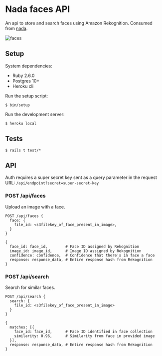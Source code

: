 # Nada faces API

An api to store and search faces using Amazon Rekognition. Consumed from
[nada](https://github.com/sighmin/nada).

<img src="https://media1.giphy.com/media/l4FGDDdbkaN9O3uCI/giphy.gif"
alt="faces"/>

## Setup

System dependencies:

- Ruby 2.6.0
- Postgres 10+
- Heroku cli

Run the setup script:

```
$ bin/setup
```

Run the development server:

```
$ heroku local
```

## Tests

```
$ rails t test/*
```

## API

Auth requires a super secret key sent as a query parameter in the request
URL: `/api/endpoint?secret=super-secret-key`

### POST /api/faces

Upload an image with a face.

```
POST /api/faces {
  face: {
    file_id: <s3filekey_of_face_present_in_image>,
  }
}

{
  face_id: face_id,        # Face ID assigned by Rekognition
  image_id: image_id,      # Image ID assigned by Rekognition
  confidence: confidence,  # Confidence that there's in face a face
  response: response_data, # Entire response hash from Rekognition
}
```

### POST /api/search

Search for similar faces.

```
POST /api/search {
  search: {
    file_id: <s3filekey_of_face_present_in_image>
  }
}

{
  matches: [{
    face_id: face_id,      # Face ID identified in face collection
    similarity: 0.96,      # Similarity from face in provided image
  }],
  response: response_data, # Entire response hash from Rekognition
}
```
